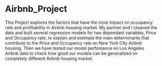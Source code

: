 # Airbnb_Project
This Project explores the factors that have the most impact on occupancy rate and profitability in Airbnb housing market. My partner and I cleaned the data and built several regression models for two dependant variables, Price and Occupancy rate, to explain and estimate the main determinants that contribute to the Price and Occupancy rate on New York City Airbnb housing. Then we have tested our model perfomance on Los Angeles Airbnb data to check how good our models can be generalized on completely different Airbnb housing market.    

